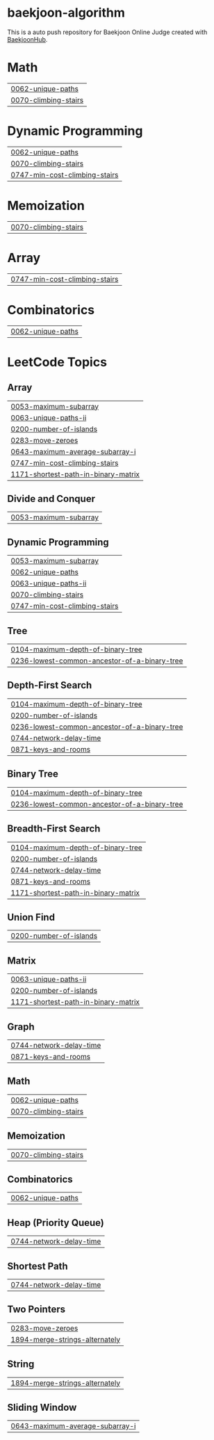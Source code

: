 # baekjoon-algorithm
This is a auto push repository for Baekjoon Online Judge created with [BaekjoonHub](https://github.com/BaekjoonHub/BaekjoonHub).


# Math
|  |
| ------- |
| [0062-unique-paths](https://github.com/juhoon212/baekjoon-algorithm/tree/master/0062-unique-paths) |
| [0070-climbing-stairs](https://github.com/juhoon212/baekjoon-algorithm/tree/master/0070-climbing-stairs) |
# Dynamic Programming
|  |
| ------- |
| [0062-unique-paths](https://github.com/juhoon212/baekjoon-algorithm/tree/master/0062-unique-paths) |
| [0070-climbing-stairs](https://github.com/juhoon212/baekjoon-algorithm/tree/master/0070-climbing-stairs) |
| [0747-min-cost-climbing-stairs](https://github.com/juhoon212/baekjoon-algorithm/tree/master/0747-min-cost-climbing-stairs) |
# Memoization
|  |
| ------- |
| [0070-climbing-stairs](https://github.com/juhoon212/baekjoon-algorithm/tree/master/0070-climbing-stairs) |
# Array
|  |
| ------- |
| [0747-min-cost-climbing-stairs](https://github.com/juhoon212/baekjoon-algorithm/tree/master/0747-min-cost-climbing-stairs) |
# Combinatorics
|  |
| ------- |
| [0062-unique-paths](https://github.com/juhoon212/baekjoon-algorithm/tree/master/0062-unique-paths) |
<!---LeetCode Topics Start-->
# LeetCode Topics
## Array
|  |
| ------- |
| [0053-maximum-subarray](https://github.com/juhoon212/baekjoon-algorithm/tree/master/0053-maximum-subarray) |
| [0063-unique-paths-ii](https://github.com/juhoon212/baekjoon-algorithm/tree/master/0063-unique-paths-ii) |
| [0200-number-of-islands](https://github.com/juhoon212/baekjoon-algorithm/tree/master/0200-number-of-islands) |
| [0283-move-zeroes](https://github.com/juhoon212/baekjoon-algorithm/tree/master/0283-move-zeroes) |
| [0643-maximum-average-subarray-i](https://github.com/juhoon212/baekjoon-algorithm/tree/master/0643-maximum-average-subarray-i) |
| [0747-min-cost-climbing-stairs](https://github.com/juhoon212/baekjoon-algorithm/tree/master/0747-min-cost-climbing-stairs) |
| [1171-shortest-path-in-binary-matrix](https://github.com/juhoon212/baekjoon-algorithm/tree/master/1171-shortest-path-in-binary-matrix) |
## Divide and Conquer
|  |
| ------- |
| [0053-maximum-subarray](https://github.com/juhoon212/baekjoon-algorithm/tree/master/0053-maximum-subarray) |
## Dynamic Programming
|  |
| ------- |
| [0053-maximum-subarray](https://github.com/juhoon212/baekjoon-algorithm/tree/master/0053-maximum-subarray) |
| [0062-unique-paths](https://github.com/juhoon212/baekjoon-algorithm/tree/master/0062-unique-paths) |
| [0063-unique-paths-ii](https://github.com/juhoon212/baekjoon-algorithm/tree/master/0063-unique-paths-ii) |
| [0070-climbing-stairs](https://github.com/juhoon212/baekjoon-algorithm/tree/master/0070-climbing-stairs) |
| [0747-min-cost-climbing-stairs](https://github.com/juhoon212/baekjoon-algorithm/tree/master/0747-min-cost-climbing-stairs) |
## Tree
|  |
| ------- |
| [0104-maximum-depth-of-binary-tree](https://github.com/juhoon212/baekjoon-algorithm/tree/master/0104-maximum-depth-of-binary-tree) |
| [0236-lowest-common-ancestor-of-a-binary-tree](https://github.com/juhoon212/baekjoon-algorithm/tree/master/0236-lowest-common-ancestor-of-a-binary-tree) |
## Depth-First Search
|  |
| ------- |
| [0104-maximum-depth-of-binary-tree](https://github.com/juhoon212/baekjoon-algorithm/tree/master/0104-maximum-depth-of-binary-tree) |
| [0200-number-of-islands](https://github.com/juhoon212/baekjoon-algorithm/tree/master/0200-number-of-islands) |
| [0236-lowest-common-ancestor-of-a-binary-tree](https://github.com/juhoon212/baekjoon-algorithm/tree/master/0236-lowest-common-ancestor-of-a-binary-tree) |
| [0744-network-delay-time](https://github.com/juhoon212/baekjoon-algorithm/tree/master/0744-network-delay-time) |
| [0871-keys-and-rooms](https://github.com/juhoon212/baekjoon-algorithm/tree/master/0871-keys-and-rooms) |
## Binary Tree
|  |
| ------- |
| [0104-maximum-depth-of-binary-tree](https://github.com/juhoon212/baekjoon-algorithm/tree/master/0104-maximum-depth-of-binary-tree) |
| [0236-lowest-common-ancestor-of-a-binary-tree](https://github.com/juhoon212/baekjoon-algorithm/tree/master/0236-lowest-common-ancestor-of-a-binary-tree) |
## Breadth-First Search
|  |
| ------- |
| [0104-maximum-depth-of-binary-tree](https://github.com/juhoon212/baekjoon-algorithm/tree/master/0104-maximum-depth-of-binary-tree) |
| [0200-number-of-islands](https://github.com/juhoon212/baekjoon-algorithm/tree/master/0200-number-of-islands) |
| [0744-network-delay-time](https://github.com/juhoon212/baekjoon-algorithm/tree/master/0744-network-delay-time) |
| [0871-keys-and-rooms](https://github.com/juhoon212/baekjoon-algorithm/tree/master/0871-keys-and-rooms) |
| [1171-shortest-path-in-binary-matrix](https://github.com/juhoon212/baekjoon-algorithm/tree/master/1171-shortest-path-in-binary-matrix) |
## Union Find
|  |
| ------- |
| [0200-number-of-islands](https://github.com/juhoon212/baekjoon-algorithm/tree/master/0200-number-of-islands) |
## Matrix
|  |
| ------- |
| [0063-unique-paths-ii](https://github.com/juhoon212/baekjoon-algorithm/tree/master/0063-unique-paths-ii) |
| [0200-number-of-islands](https://github.com/juhoon212/baekjoon-algorithm/tree/master/0200-number-of-islands) |
| [1171-shortest-path-in-binary-matrix](https://github.com/juhoon212/baekjoon-algorithm/tree/master/1171-shortest-path-in-binary-matrix) |
## Graph
|  |
| ------- |
| [0744-network-delay-time](https://github.com/juhoon212/baekjoon-algorithm/tree/master/0744-network-delay-time) |
| [0871-keys-and-rooms](https://github.com/juhoon212/baekjoon-algorithm/tree/master/0871-keys-and-rooms) |
## Math
|  |
| ------- |
| [0062-unique-paths](https://github.com/juhoon212/baekjoon-algorithm/tree/master/0062-unique-paths) |
| [0070-climbing-stairs](https://github.com/juhoon212/baekjoon-algorithm/tree/master/0070-climbing-stairs) |
## Memoization
|  |
| ------- |
| [0070-climbing-stairs](https://github.com/juhoon212/baekjoon-algorithm/tree/master/0070-climbing-stairs) |
## Combinatorics
|  |
| ------- |
| [0062-unique-paths](https://github.com/juhoon212/baekjoon-algorithm/tree/master/0062-unique-paths) |
## Heap (Priority Queue)
|  |
| ------- |
| [0744-network-delay-time](https://github.com/juhoon212/baekjoon-algorithm/tree/master/0744-network-delay-time) |
## Shortest Path
|  |
| ------- |
| [0744-network-delay-time](https://github.com/juhoon212/baekjoon-algorithm/tree/master/0744-network-delay-time) |
## Two Pointers
|  |
| ------- |
| [0283-move-zeroes](https://github.com/juhoon212/baekjoon-algorithm/tree/master/0283-move-zeroes) |
| [1894-merge-strings-alternately](https://github.com/juhoon212/baekjoon-algorithm/tree/master/1894-merge-strings-alternately) |
## String
|  |
| ------- |
| [1894-merge-strings-alternately](https://github.com/juhoon212/baekjoon-algorithm/tree/master/1894-merge-strings-alternately) |
## Sliding Window
|  |
| ------- |
| [0643-maximum-average-subarray-i](https://github.com/juhoon212/baekjoon-algorithm/tree/master/0643-maximum-average-subarray-i) |
<!---LeetCode Topics End-->